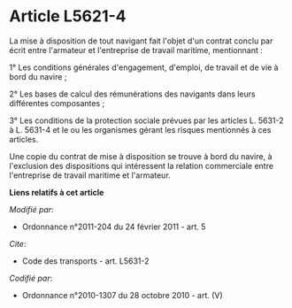 # Article L5621-4

La mise à disposition de tout navigant fait l'objet d'un contrat conclu par écrit entre l'armateur et l'entreprise de travail
maritime, mentionnant : 

1° Les conditions générales d'engagement, d'emploi, de travail et de vie à bord du navire ; 

2° Les bases de calcul des rémunérations des navigants dans leurs différentes composantes ; 

3° Les conditions de la protection sociale prévues par les articles L. 5631-2 à L. 5631-4 et le ou les organismes gérant les
risques mentionnés à ces articles. 

Une copie du contrat de mise à disposition se trouve à bord du navire, à l'exclusion des dispositions qui intéressent la
relation commerciale entre l'entreprise de travail maritime et l'armateur.

**Liens relatifs à cet article**

_Modifié par_:

  - Ordonnance n°2011-204 du 24 février 2011 - art. 5

_Cite_:

  - Code des transports - art. L5631-2

_Codifié par_:

  - Ordonnance n°2010-1307 du 28 octobre 2010 - art. (V)
